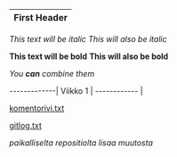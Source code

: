 First Header | 
------------ |

*This text will be italic*
_This will also be italic_

**This text will be bold**
__This will also be bold__

_You **can** combine them_

-------------|
Viikko 1     | 
------------ |

[komentorivi.txt](https://github.com/hunnak/ot-harjoitusty-/blob/master/laskarit/viikko1/komentorivi.txt)
        
        
[gitlog.txt](https://github.com/hunnak/ot-harjoitusty-/blob/master/laskarit/viikko1/gitlog.txt)
      
*paikalliselta repositiolta lisaa muutosta*
